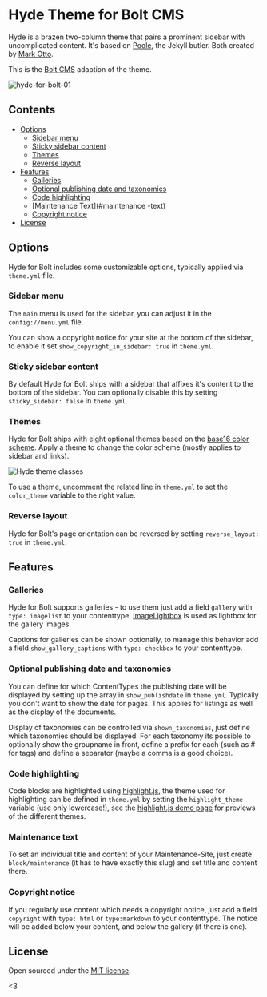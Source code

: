 # Hyde Theme for Bolt CMS

Hyde is a brazen two-column theme that pairs a prominent sidebar with
uncomplicated content. It's based on [Poole](http://getpoole.com), the Jekyll butler. Both created by [Mark Otto](https://github.com/mdo).

This is the [Bolt CMS](http://bolt.cm/) adaption of the theme.

![hyde-for-bolt-01](https://user-images.githubusercontent.com/7450884/28960604-a62ac4ea-78ff-11e7-830f-5eff2b994056.png)


## Contents

- [Options](#options)
  - [Sidebar menu](#sidebar-menu)
  - [Sticky sidebar content](#sticky-sidebar-content)
  - [Themes](#themes)
  - [Reverse layout](#reverse-layout)
- [Features](#features)
  - [Galleries](#galleries)
  - [Optional publishing date and taxonomies](#optional-publishing-date-and-taxonomies)
  - [Code highlighting](#code-highlighting)
  - [Maintenance Text](#maintenance -text)
  - [Copyright notice](#copyright-notice)
- [License](#license)


## Options

Hyde for Bolt includes some customizable options, typically
applied via `theme.yml` file.

### Sidebar menu

The `main` menu is used for the sidebar, you can adjust it in
the `config://menu.yml` file.

You can show a copyright notice for your site at the bottom of the sidebar,
to enable it set `show_copyright_in_sidebar: true` in `theme.yml`.

### Sticky sidebar content

By default Hyde for Bolt ships with a sidebar that affixes it's content to the
bottom of the sidebar.
You can optionally disable this by setting `sticky_sidebar: false` in `theme.yml`.

### Themes

Hyde for Bolt ships with eight optional themes based on the [base16 color scheme](https://github.com/chriskempson/base16).
Apply a theme to change the color scheme (mostly applies to sidebar and links).

![Hyde theme classes](https://f.cloud.github.com/assets/98681/1817044/e5b0ec06-6f68-11e3-83d7-acd1942797a1.png)

To use a theme, uncomment the related line in `theme.yml` to set the
`color_theme` variable to the right value.

### Reverse layout

Hyde for Bolt's page orientation can be reversed by setting `reverse_layout: true` in `theme.yml`.

## Features

### Galleries

Hyde for Bolt supports galleries - to use them just add a field `gallery` with `type: imagelist` to your contenttype.
[ImageLightbox](https://osvaldas.info/image-lightbox-responsive-touch-friendly)
is used as lightbox for the gallery images.

Captions for galleries can be shown optionally, to manage this behavior add a field
`show_gallery_captions` with `type: checkbox` to your contenttype.

### Optional publishing date and taxonomies

You can define for which ContentTypes the publishing date will be displayed by
setting up the array in `show_publishdate` in `theme.yml`.
Typically you don't want to show the date for pages.
This applies for listings as well as the display of the documents.

Display of taxonomies can be controlled via `shown_taxonomies`, just define which taxonomies should be displayed.
For each taxonomy its possible to optionally show the groupname in front, define a prefix for each (such as # for tags) and define a separator (maybe a comma is a good choice).

### Code highlighting

Code blocks are highlighted using [highlight.js](https://highlightjs.org/),
the theme used for highlighting can be defined in `theme.yml` by setting the
`highlight_theme` variable (use only lowercase!), see the [highlight.js demo page](https://highlightjs.org/static/demo/)
for previews of the different themes.

### Maintenance text

To set an individual title and content of your Maintenance-Site, just create `block/maintenance`
(it has to have exactly this slug) and set title and content there.

### Copyright notice

If you regularly use content which needs a copyright notice, just add a field
`copyright` with `type: html` or `type:markdown` to your contenttype. The notice
will be added below your content, and below the gallery (if there is one).


## License

Open sourced under the [MIT license](LICENSE.md).

<3
